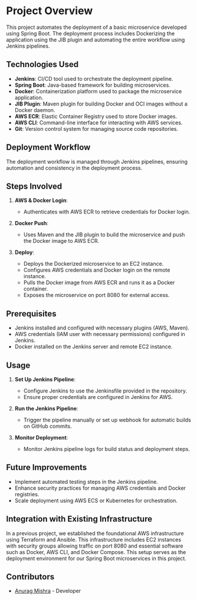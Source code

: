 # Project Overview

This project automates the deployment of a basic microservice developed using Spring Boot. The deployment process includes Dockerizing the application using the JIB plugin and automating the entire workflow using Jenkins pipelines.

## Technologies Used

- **Jenkins**: CI/CD tool used to orchestrate the deployment pipeline.
- **Spring Boot**: Java-based framework for building microservices.
- **Docker**: Containerization platform used to package the microservice application.
- **JIB Plugin**: Maven plugin for building Docker and OCI images without a Docker daemon.
- **AWS ECR**: Elastic Container Registry used to store Docker images.
- **AWS CLI**: Command-line interface for interacting with AWS services.
- **Git**: Version control system for managing source code repositories.

## Deployment Workflow

The deployment workflow is managed through Jenkins pipelines, ensuring automation and consistency in the deployment process.

## Steps Involved

1. **AWS & Docker Login**:
   - Authenticates with AWS ECR to retrieve credentials for Docker login.

2. **Docker Push**:
   - Uses Maven and the JIB plugin to build the microservice and push the Docker image to AWS ECR.

3. **Deploy**:
   - Deploys the Dockerized microservice to an EC2 instance.
   - Configures AWS credentials and Docker login on the remote instance.
   - Pulls the Docker image from AWS ECR and runs it as a Docker container.
   - Exposes the microservice on port 8080 for external access.

## Prerequisites

- Jenkins installed and configured with necessary plugins (AWS, Maven).
- AWS credentials (IAM user with necessary permissions) configured in Jenkins.
- Docker installed on the Jenkins server and remote EC2 instance.

## Usage

1. **Set Up Jenkins Pipeline**:
   - Configure Jenkins to use the Jenkinsfile provided in the repository.
   - Ensure proper credentials are configured in Jenkins for AWS.

2. **Run the Jenkins Pipeline**:
   - Trigger the pipeline manually or set up webhook for automatic builds on GitHub commits.

3. **Monitor Deployment**:
   - Monitor Jenkins pipeline logs for build status and deployment steps.

## Future Improvements

- Implement automated testing steps in the Jenkins pipeline.
- Enhance security practices for managing AWS credentials and Docker registries.
- Scale deployment using AWS ECS or Kubernetes for orchestration.

## Integration with Existing Infrastructure

In a previous project, we established the foundational AWS infrastructure using Terraform and Ansible. This infrastructure includes EC2 instances with security groups allowing traffic on port 8080 and essential software such as Docker, AWS CLI, and Docker Compose. This setup serves as the deployment environment for our Spring Boot microservices in this project.

## Contributors

- [Anurag Mishra](https://github.com/anurag2801) - Developer
